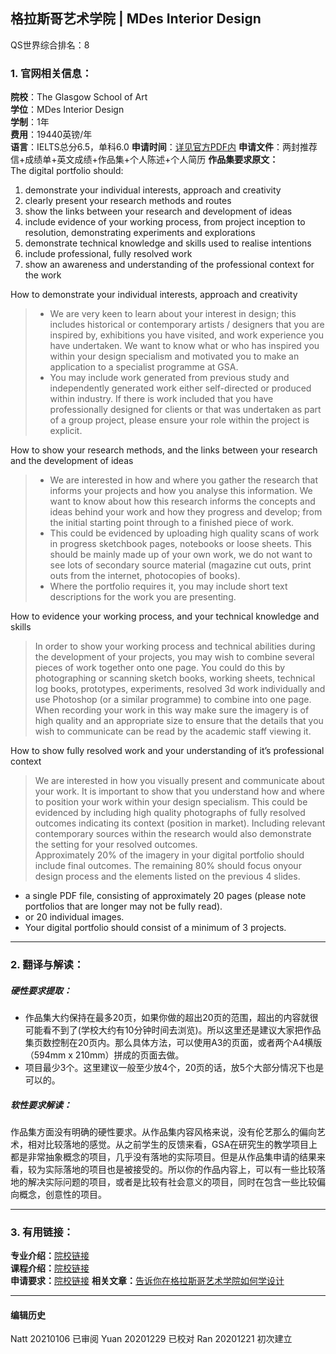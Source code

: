 ##  格拉斯哥艺术学院 | MDes Interior Design

QS世界综合排名：8

### 1. 官网相关信息：

**院校**：The Glasgow School of Art  
**学位**：MDes Interior Design  
**学制**：1年  
**费用**：19440英镑/年  
**语言**：IELTS总分6.5，单科6.0
**申请时间**：[详见官方PDF内](https://www.gsa.ac.uk/media/1831921/sod-application-guide-2122-entry.pdf)
**申请文件**：两封推荐信+成绩单+英文成绩+作品集+个人陈述+个人简历
**作品集要求原文：**  
The digital portfolio should:
1. demonstrate your individual interests, approach and creativity
2. clearly present your research methods and routes
3. show the links between your research and development of ideas
4. include evidence of your working process, from project inception to resolution, demonstrating experiments and explorations
5. demonstrate technical knowledge and skills used to realise intentions
6. include professional, fully resolved work
7. show an awareness and understanding of the professional context for the work

How to demonstrate your individual interests, approach and creativity
> - We are very keen to learn about your interest in design; this includes historical or contemporary artists / designers that you are inspired
by, exhibitions you have visited, and work experience you have undertaken. We want to know what or who has inspired you within your
design specialism and motivated you to make an application to a specialist programme at GSA.
> - You may include work generated from previous study and independently generated work either self-directed or produced within
industry. If there is work included that you have professionally designed for clients or that was undertaken as part of a group project,
please ensure your role within the project is explicit.

How to show your research methods, and the links between your research and the development of ideas
> - We are interested in how and where you gather the research that informs your projects and how you analyse this information. We want
to know about how this research informs the concepts and ideas behind your work and how they progress and develop; from the initial
starting point through to a finished piece of work.
> - This could be evidenced by uploading high quality scans of work in progress sketchbook pages, notebooks or loose sheets. This should
be mainly made up of your own work, we do not want to see lots of secondary source material (magazine cut outs, print outs from the
internet, photocopies of books).
> - Where the portfolio requires it, you may include short text descriptions for the work you are presenting.

How to evidence your working process, and your technical knowledge and skills
>  In order to show your working process and technical abilities during the development of your projects, you may wish to combine several pieces of work together onto one page. You could do this by photographing or scanning sketch books, working sheets, technical log books, prototypes, experiments, resolved 3d work individually and use Photoshop (or a similar programme) to combine into one page.
When recording your work in this way make sure the imagery is of high quality and an appropriate size to ensure that the details that you wish to communicate can be read by the academic staff viewing it.

How to show fully resolved work and your understanding of it’s professional context
>  We are interested in how you visually present and communicate about your work. It is important to show that you understand how and where to position your work within your design specialism. This could be evidenced by including high quality photographs of fully resolved outcomes indicating its context (position in market). Including relevant contemporary sources within the research would also demonstrate
the setting for your resolved outcomes.  
Approximately 20% of the imagery in your digital portfolio should include final outcomes. The remaining 80% should focus onyour design process and the elements listed on the previous 4 slides.

- a single PDF file, consisting of approximately 20 pages (please note portfolios that are longer may not be fully read).
- or 20 individual images.
- Your digital portfolio should consist of a minimum of 3 projects.

---


### 2. 翻译与解读：

##### 硬性要求提取：
- 作品集大约保持在最多20页，如果你做的超出20页的范围，超出的内容就很可能看不到了(学校大约有10分钟时间去浏览)。所以这里还是建议大家把作品集页数控制在20页内。那么具体方法，可以使用A3的页面，或者两个A4横版（594mm x 210mm）拼成的页面去做。
- 项目最少3个。这里建议一般至少放4个，20页的话，放5个大部分情况下也是可以的。


##### 软性要求解读：
作品集方面没有明确的硬性要求。从作品集内容风格来说，没有伦艺那么的偏向艺术，相对比较落地的感觉。从之前学生的反馈来看，GSA在研究生的教学项目上都是非常抽象概念的项目，几乎没有落地的实际项目。但是从作品集申请的结果来看，较为实际落地的项目也是被接受的。所以你的作品内容上，可以有一些比较落地的解决实际问题的项目，或者是比较有社会意义的项目，同时在包含一些比较偏向概念，创意性的项目。

---


### 3. 有用链接：

**专业介绍：**[院校链接](https://www.gsa.ac.uk/study/graduate-degrees/interior-design/)  
**课程介绍：**[院校链接](http://www.gsa.ac.uk/media/1732247/programme-specification_mdes-interior-design.pdf)  
**申请要求：**[院校链接](http://www.gsa.ac.uk/study/graduate-degrees/how-to-apply/)
**相关文章：**[告诉你在格拉斯哥艺术学院如何学设计](http://www.makebi.net/29620.html)          



---


#### 编辑历史
Natt 20210106 已审阅
Yuan 20201229 已校对
Ran 20201221 初次建立
